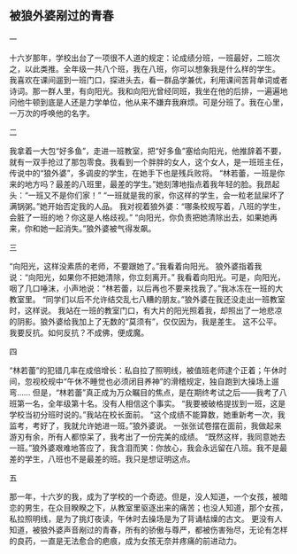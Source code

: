 ## 被狼外婆剐过的青春





一

  十六岁那年，学校出台了一项很不人道的规定：论成绩分班，一班最好，二班次之，以此类推。全年级一共八个班，我在八班，你可以想象我是什么样的学生。
我喜欢在课间遛到一班门口，探进头去，看一群品学兼优，利用课间苦背单词或者诗词。那一群人里，有向阳光。我和向阳光曾经同班，我坐在他的后排，一遍遍地问他牛顿到底是人还是力学单位，他从来不嫌弃我麻烦。可是分班了。我在心里，一万次的呼唤他的名字。

二

  我拿着一大包“好多鱼”，走进一班教室，把“好多鱼”塞给向阳光，他推辞着不要，就有一双手抢过了那包零食。我看到一个胖胖的女人，这个女人，是一班班主任，传说中的“狼外婆”，多调皮的学生，在她手下也是残兵败将。
 “林若蕾，一班是你来的地方吗？最差的八班里，最差的学生。”她刻薄地指点着我年轻的脸。我昂起头：“一班又不是你们家！”
 “一班就是我的家，你这样的学生，会一粒老鼠屎坏了满锅粥。”她开始否定我的人品。
我对视着狼外婆：“哪条校规写着，八班的学生，会脏了一班的地？你这是人格歧视。”
“向阳光，你负责把她清除出去，如果她再来，你和她一起消失。”狼外婆被气得发飙。

三

 “向阳光，这样没素质的老师，不要跟她了。”我看着向阳光。
狼外婆指着我说：“向阳光，如果你不把她清除，你立刻离开。”
我看着向阳光。可是，向阳光，咽了几口唾沫，小声地说：“林若蕾，以后再也不要来找我了。”我冰冻在一班的大教室里。
 “同学们以后不允许结交乱七八糟的朋友。”狼外婆在我还没走出一班教室时，这样说。
我站在一班的教室门口，有大片的阳光照着我，却照出了一地悲凉的阴影。狼外婆给我加上了无数的“莫须有”，仅仅因为，我是差生。
这不公平。我要反抗。如何反抗？不成佛，便成魔。

四

 “林若蕾”的犯错几率在成倍增长：私自拉了照明线，被值班老师逮个正着；午休时间，忽视校规中“午休不睡觉也必须闭目养神”的滑稽规定，独自跑到大操场上遛弯……
但是，“林若蕾”真正成为万众瞩目的焦点，是在期终考试之后——我考了八班第一名，全年级第十名。没有人相信这个事实。
 “我要被破格提拔到一班，这是学校当初分班时说的。”我站在校长面前。 “这个成绩不能算数，她重新考一次，我监考，考好了，我就允许她进一班。”狼外婆说。
一张张试卷摆在面前，我做起来游刃有余，所有人都惊呆了，我考出了一份完美的成绩。
“既然这样，我同意她去一班。”狼外婆艰难地答应了，我含泪而笑：你放心，我会永远留在八班。我不是最差的学生，八班也不是最差的班。我只是想证明这点。

五

  那一年，十六岁的我，成为了学校的一个奇迹。但是，没人知道，一个女孩，被暗恋的男生，在众目睽睽之下，从教室里驱逐出来的痛苦；也没人知道，那个女孩，私拉照明线，是为了挑灯夜读，午休时去操场是为了背诵枯燥的古文。
更没有人知道，被狼外婆声音剐过的青春，所有的骄傲与尊严，都被伤害殆尽，无论有怎样的良药，一直是无法愈合的疤痕，成为女孩无奈并疼痛的前进动力。